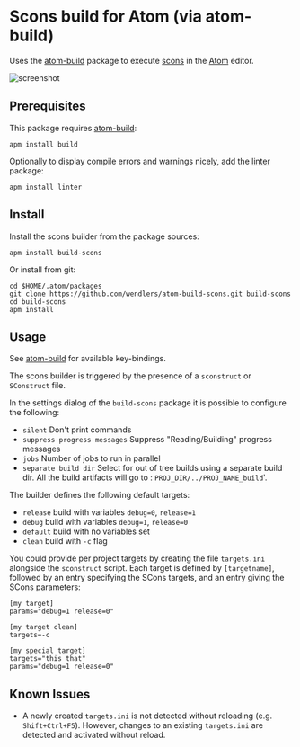 # Scons build for Atom (via atom-build)

Uses the [atom-build](https://github.com/noseglid/atom-build) package to execute
[scons](http://scons.org/) in the [Atom](https://atom.io/) editor.

![screenshot](https://raw.githubusercontent.com/wendlers/atom-build-scons/master/doc/screen.png)

## Prerequisites

This package requires [atom-build](https://github.com/noseglid/atom-build):

    apm install build

Optionally to display compile errors and warnings nicely, add the
[linter](https://atom.io/packages/linter) package:

    apm install linter

## Install

Install the scons builder from the package sources:

    apm install build-scons

Or install from git:

    cd $HOME/.atom/packages
    git clone https://github.com/wendlers/atom-build-scons.git build-scons
    cd build-scons
    apm install

## Usage

See [atom-build](https://github.com/noseglid/atom-build) for available
key-bindings.

The scons builder is triggered by the presence of a ``sconstruct`` or
``SConstruct`` file.

In the settings dialog of the `build-scons` package it is possible to configure
the following:

* `silent` Don't print commands
* `suppress progress messages` Suppress "Reading/Building" progress messages
* `jobs` Number of jobs to run in parallel
* `separate build dir` Select for out of tree builds using a separate build dir.
  All the build artifacts will go to : `PROJ_DIR/../PROJ_NAME_build`'.

The builder defines the following default targets:

* `release` build with variables `debug=0`, `release=1`
* `debug` build with variables `debug=1`, `release=0`
* `default` build with no variables set
* `clean` build with `-c` flag

You could provide per project targets by creating the file `targets.ini`
alongside the `sconstruct` script. Each target is defined by `[targetname]`,
followed by an entry specifying the SCons targets, and an entry giving the SCons
parameters:

    [my target]
    params="debug=1 release=0"

    [my target clean]
    targets=-c

    [my special target]
    targets="this that"
    params="debug=1 release=0"

## Known Issues

* A newly created `targets.ini` is not detected without reloading (e.g. `Shift+Ctrl+F5`). However, changes to an existing `targets.ini` are detected and activated without reload.
